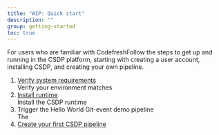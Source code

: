 ```yaml
---
title: "WIP: Quick start"
description: ""
group: getting-started
toc: true
---
```


For users who are familiar with CodefreshFollow the steps to get up and running in the CSDP platform, starting with creating a user account, installing CSDP, and creating your own pipeline.

1. [Verify system requirements]({{site.baseurl}}/docs/getting-started/verify-requirements)  
  Verify your environment matches 
1. [Install runtime]({{site.baseurl}}/docs/getting-started/quick-start-runtime)  
  Install the CSDP runtime 
1. Trigger the Hello World Git-event demo pipeline  
  The 
1. [Create your first CSDP pipeline]({{site.baseurl}}/docs/getting-started/quick-start-pipeline)
